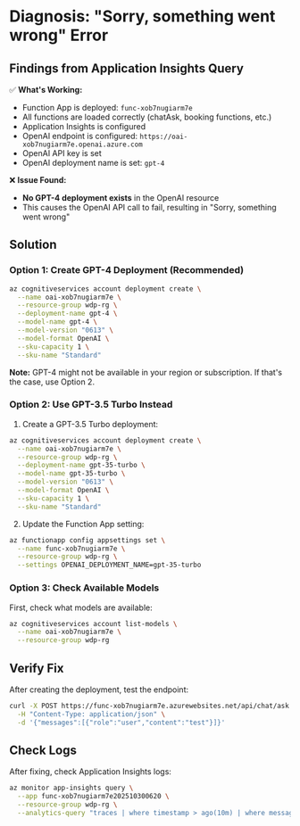# Diagnosis: "Sorry, something went wrong" Error

## Findings from Application Insights Query

✅ **What's Working:**
- Function App is deployed: `func-xob7nugiarm7e`
- All functions are loaded correctly (chatAsk, booking functions, etc.)
- Application Insights is configured
- OpenAI endpoint is configured: `https://oai-xob7nugiarm7e.openai.azure.com`
- OpenAI API key is set
- OpenAI deployment name is set: `gpt-4`

❌ **Issue Found:**
- **No GPT-4 deployment exists** in the OpenAI resource
- This causes the OpenAI API call to fail, resulting in "Sorry, something went wrong"

## Solution

### Option 1: Create GPT-4 Deployment (Recommended)

```bash
az cognitiveservices account deployment create \
  --name oai-xob7nugiarm7e \
  --resource-group wdp-rg \
  --deployment-name gpt-4 \
  --model-name gpt-4 \
  --model-version "0613" \
  --model-format OpenAI \
  --sku-capacity 1 \
  --sku-name "Standard"
```

**Note:** GPT-4 might not be available in your region or subscription. If that's the case, use Option 2.

### Option 2: Use GPT-3.5 Turbo Instead

1. Create a GPT-3.5 Turbo deployment:
```bash
az cognitiveservices account deployment create \
  --name oai-xob7nugiarm7e \
  --resource-group wdp-rg \
  --deployment-name gpt-35-turbo \
  --model-name gpt-35-turbo \
  --model-version "0613" \
  --model-format OpenAI \
  --sku-capacity 1 \
  --sku-name "Standard"
```

2. Update the Function App setting:
```bash
az functionapp config appsettings set \
  --name func-xob7nugiarm7e \
  --resource-group wdp-rg \
  --settings OPENAI_DEPLOYMENT_NAME=gpt-35-turbo
```

### Option 3: Check Available Models

First, check what models are available:
```bash
az cognitiveservices account list-models \
  --name oai-xob7nugiarm7e \
  --resource-group wdp-rg
```

## Verify Fix

After creating the deployment, test the endpoint:
```bash
curl -X POST https://func-xob7nugiarm7e.azurewebsites.net/api/chat/ask \
  -H "Content-Type: application/json" \
  -d '{"messages":[{"role":"user","content":"test"}]}'
```

## Check Logs

After fixing, check Application Insights logs:
```bash
az monitor app-insights query \
  --app func-xob7nugiarm7e202510300620 \
  --resource-group wdp-rg \
  --analytics-query "traces | where timestamp > ago(10m) | where message contains 'chatAsk' | project timestamp, message | order by timestamp desc | take 20"
```

